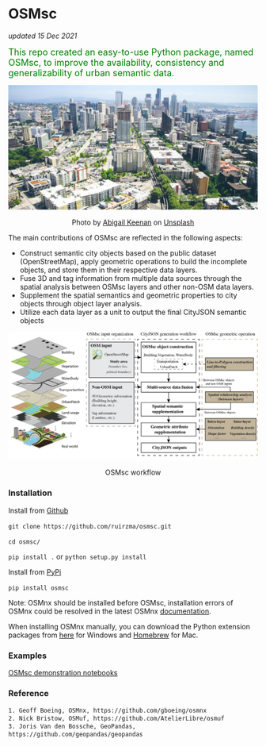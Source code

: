 
OSMsc 
=====
*updated 15 Dec 2021*

<font color=green size=4> This repo created an easy-to-use Python package, named OSMsc, to improve the availability, consistency and generalizability of urban semantic data.</font>



![](abigail-keenan-RaVcslj475Y-unsplash.jpg)

<p align = "center"> 
Photo by <a href="https://unsplash.com/@akeenster?utm_source=unsplash&utm_medium=referral&utm_content=creditCopyText">Abigail  Keenan</a> on <a href="https://unsplash.com/?utm_source=unsplash&utm_medium=referral&utm_content=creditCopyText">Unsplash</a>
</p>


The main contributions of OSMsc are reflected in the following aspects:
* Construct semantic city objects based on the public dataset (OpenStreetMap), apply geometric operations to build the incomplete objects, and store them in their respective data layers.
* Fuse 3D and tag information from multiple data sources through the spatial analysis between OSMsc layers and other non-OSM data layers.
* Supplement the spatial semantics and geometric properties to city objects through object layer analysis.
* Utilize each data layer as a unit to output the final CityJSON semantic objects



![workflow](osmsc_workflow.png "workflow")
<p align = "center"> OSMsc workflow</p>


### Installation


Install from [Github](https://github.com/ruirzma/osmsc)

`git clone https://github.com/ruirzma/osmsc.git`

`cd osmsc/`

`pip install .` or `python setup.py install`


Install from [PyPi](https://pypi.org/project/osmsc/)

`pip install osmsc`


Note: 
OSMnx should be installed before OSMsc, installation errors of OSMnx could be resolved in the latest OSMnx [documentation](https://osmnx.readthedocs.io/en/stable/index.html).

When installing OSMnx manually, you can download the Python extension packages from [here](https://www.lfd.uci.edu/~gohlke/pythonlibs/) for Windows and [Homebrew](https://brew.sh/) for Mac.


### Examples
[OSMsc demonstration notebooks](https://github.com/ruirzma/osmsc/tree/main/examples)

### Reference
    1. Geoff Boeing, OSMnx, https://github.com/gboeing/osmnx
    2. Nick Bristow, OSMuf, https://github.com/AtelierLibre/osmuf
    3. Joris Van den Bossche, GeoPandas, https://github.com/geopandas/geopandas

